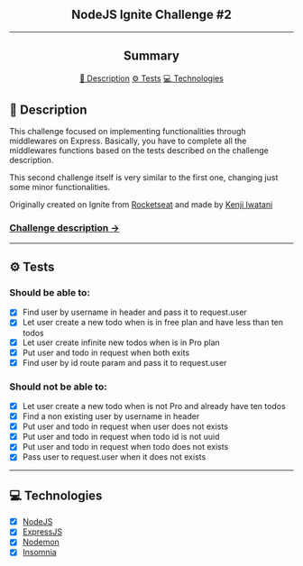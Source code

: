 <section align="center">
    <h1>NodeJS Ignite Challenge #2</h1>
</section>

---

<h2 align="center">Summary</h2>

<p align="center">
    <a href="#description">📙 Description</a>
    <a href="#tests">⚙️ Tests</a>
    <a href="#technologies">💻 Technologies</a>
</p>

<H2 id="description">📙 Description</H2>

<p>This challenge focused on implementing functionalities through middlewares on Express. Basically, you have to complete all the middlewares functions based on the tests described on the challenge description.</p>
<p>This second challenge itself is very similar to the first one, changing just some minor functionalities.</p>

<p>Originally created on Ignite from <a href="https://www.rocketseat.com.br/">Rocketseat</a> and made by <a href="https://www.linkedin.com/in/kleverson-kenji-iwatani/">Kenji Iwatani</a></p>

<p>
    <h3><a href="https://www.notion.so/Desafio-02-Trabalhando-com-middlewares-4f89bf538c2e4ee291382b92bdc36790">Challenge description &rarr;</a></h3>
</p>

---

<H2 id="tests">⚙️ Tests</H2>

<h3>Should be able to:</h3>

- [x] Find user by username in header and pass it to request.user
- [x] Let user create a new todo when is in free plan and have less than ten todos
- [x] Let user create infinite new todos when is in Pro plan
- [x] Put user and todo in request when both exits
- [x] Find user by id route param and pass it to request.user

<h3>Should not be able to:</h4>

- [x] Let user create a new todo when is not Pro and already have ten todos
- [x] Find a non existing user by username in header
- [x] Put user and todo in request when user does not exists
- [x] Put user and todo in request when todo id is not uuid
- [x] Put user and todo in request when todo does not exists
- [x] Pass user to request.user when it does not exists

---

<H2 id="technologies">💻 Technologies</H2>

- [x] <a href="https://nodejs.org/en/">NodeJS</a>
- [x] <a href="https://expressjs.com/">ExpressJS</a>
- [x] <a href="https://nodemon.io/">Nodemon</a>
- [x] <a href="https://insomnia.rest/">Insomnia</a>
